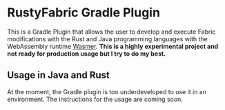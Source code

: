 # RustyFabric Gradle Plugin
This is a Gradle Plugin that allows the user to develop and execute Fabric modifications with the Rust and Java programming languages with the WebAssembly runtime [Wasmer](https://github.com/wasmerio). **This is a highly experimental project and not ready for production usage but I try to do my best.**

## Usage in Java and Rust
At the moment, the Gradle plugin is too underdeveloped to use it in an environment. The instructions for the usage are coming soon.
